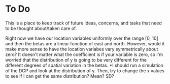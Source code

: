 To Do
========================================================

This is a place to keep track of future ideas, concerns, and tasks that need to be thought about/taken care of.


Right now we have our location variables uniformly over the range [0, 10] and then the betas are a linear function of east and north. However, would it make more sense to have the location variabes vary symmetrically about zero? It doesn't matter what the coefficient is if your variable is zero, so I'm worried that the distribution of y is going to be very different for the different degrees of spatial variation in the betas. *I should run a simulation of the DGP and look at the distribution of y. Then, try to change the x values to see if I can get the same distribution? Mean? SD?
